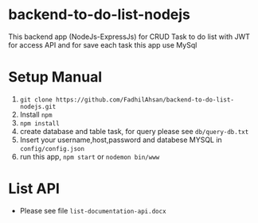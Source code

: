 # backend-to-do-list-nodejs
This backend app (NodeJs-ExpressJs) for CRUD Task to do list with JWT for access API and for save each task this app use MySql 


# Setup Manual

1. `git clone https://github.com/FadhilAhsan/backend-to-do-list-nodejs.git`
2. Install `npm`
3. `npm install`
4. create database and table task, for query please see `db/query-db.txt`
5. Insert your username,host,password and databese MYSQL in `config/config.json`
6. run this app, `npm start` or `nodemon bin/www`


# List API
- Please see file `list-documentation-api.docx`